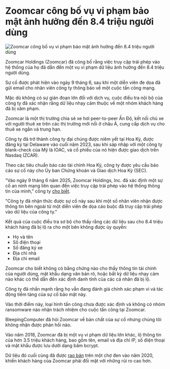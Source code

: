 # Zoomcar công bố vụ vi phạm bảo mật ảnh hưởng đến 8.4 triệu người dùng

![Zoomcar công bố vụ vi phạm bảo mật ảnh hưởng đến 8.4 triệu người dùng](https://www.bleepstatic.com/content/hl-images/2025/06/16/Zoomcar.png)

Zoomcar Holdings (Zoomcar) đã công bố rằng việc truy cập trái phép vào hệ thống của họ đã dẫn đến một vụ vi phạm dữ liệu ảnh hưởng đến 8.4 triệu người dùng.

Sự cố được phát hiện vào ngày 9 tháng 6, sau khi một diễn viên đe dọa đã gửi email cho nhân viên công ty thông báo về một cuộc tấn công mạng.

Mặc dù không có sự gián đoạn lớn đối với dịch vụ, cuộc điều tra nội bộ của công ty đã xác nhận rằng dữ liệu nhạy cảm thuộc về một nhóm khách hàng đã bị xâm phạm.

Zoomcar là một thị trường chia sẻ xe hơi peer-to-peer  Ấn Độ, kết nối chủ xe với người thuê xe trên các thị trường mới nổi ở châu Á, cung cấp dịch vụ cho thuê xe ngắn và trung hạn.

Công ty đã trở thành công ty đại chúng được niêm yết tại Hoa Kỳ, được đăng ký tại Delaware vào cuối năm 2023, sau khi sáp nhập với một công ty blank-check của Mỹ là IOAC, và cổ phiếu của nó hiện được giao dịch trên Nasdaq (ZCAR).

Theo các tiêu chuẩn báo cáo tài chính Hoa Kỳ, công ty được yêu cầu báo cáo sự cố này cho Ủy ban Chứng khoán và Giao dịch Hoa Kỳ (SEC).

"Vào ngày 9 tháng 6 năm 2025, Zoomcar Holdings, Inc. đã xác định một sự cố an ninh mạng liên quan đến việc truy cập trái phép vào hệ thống thông tin của mình," công ty [cho biết](http://www.sec.gov/Archives/edgar/data/1854275/000121390025054319/ea0245724-8k%5Fzoomcar.htm).

"Công ty đã nhận thức được sự cố này sau khi một số nhân viên nhận được thông tin bên ngoài từ một diễn viên đe dọa cáo buộc đã truy cập trái phép vào dữ liệu của công ty."

Kết quả của cuộc điều tra sơ bộ cho thấy rằng các dữ liệu sau cho 8.4 triệu khách hàng đã bị lộ ra cho một bên không được ủy quyền:

* Họ và tên
* Số điện thoại
* Số đăng ký xe
* Địa chỉ nhà
* Địa chỉ email

Zoomcar cho biết không có bằng chứng nào cho thấy thông tin tài chính của người dùng, mật khẩu dạng văn bản rõ, hoặc bất kỳ dữ liệu nhạy cảm nào khác có thể dẫn đến xác định danh tính của các cá nhân đã bị lộ.

Công ty đã nhấn mạnh rằng họ vẫn đang đánh giá chính xác phạm vi và tác động tiềm tàng của sự cố bảo mật này.

Vào thời điểm này, loại hình tấn công chưa được xác định và không có nhóm ransomware nào nhận trách nhiệm cho cuộc tấn công tại Zoomcar.

BleepingComputer đã hỏi Zoomcar về bản chất của sự cố nhưng chúng tôi không nhận được phản hồi nào.

Vào năm 2018, Zoomcar đã bị một vụ vi phạm dữ liệu lớn khác, lộ thông tin của hơn 3.5 triệu khách hàng, bao gồm tên, email và địa chỉ IP, số điện thoại và mật khẩu được lưu dưới dạng băm bcrypt.

Dữ liệu đó cuối cùng đã được [rao bán](https://web.archive.org/web/20200605064421/https://tech.economictimes.indiatimes.com/news/internet/data-of-3-5-million-zoomcar-customers-up-for-sale/75896086) trên một chợ đen vào năm 2020, khiến khách hàng của Zoomcar phải đối mặt với những rủi ro cao hơn.